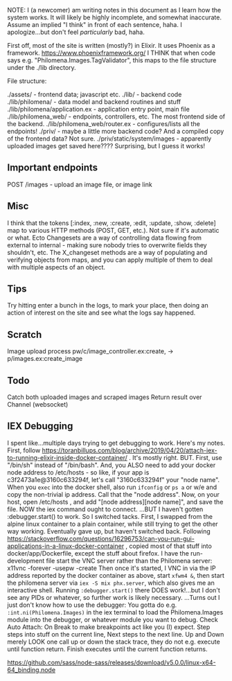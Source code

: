 NOTE: I (a newcomer) am writing notes in this document as I learn how the system works.  It will likely be highly incomplete, and somewhat inaccurate.  Assume an implied "I think" in front of each sentence, haha.  I apologize...but don't feel _particularly_ bad, haha.

First off, most of the site is written (mostly?) in Elixir.
It uses Phoenix as a framework.  https://www.phoenixframework.org/
I THINK that when code says e.g. "Philomena.Images.TagValidator", this maps to the file structure under the ./lib directory.


File structure:

./assets/ - frontend data; javascript etc.
./lib/ - backend code
./lib/philomena/ - data model and backend routines and stuff
./lib/philomena/application.ex - application entry point, main file
./lib/philomena_web/ - endpoints, controllers, etc.  The most frontend side of the backend.
./lib/philomena_web/router.ex - configures/lists all the endpoints!
./priv/ - maybe a little more backend code?  And a compiled copy of the frontend data?  Not sure.
./priv/static/system/images - apparently uploaded images get saved here????  Surprising, but I guess it works!



Important endpoints
----
POST /images - upload an image file, or image link



Misc
----
I think that the tokens [:index, :new, :create, :edit, :update, :show, :delete] map to various HTTP methods (POST, GET, etc.).  Not sure if it's automatic or what.
Ecto Changesets are a way of controlling data flowing from external to internal - making sure nobody tries to overwrite fields they shouldn't, etc.
The X_changeset methods are a way of populating and verifying objects from maps, and you can apply multiple of them to deal with multiple aspects of an object.


Tips
----
Try hitting enter a bunch in the logs, to mark your place, then doing an action of interest on the site and see what the logs say happened.



Scratch
----
Image upload process
  pw/c/image_controller.ex:create, -> p/images.ex:create_image


Todo
----
Catch both uploaded images and scraped images
Return result over Channel (websocket)


IEX Debugging
----
I spent like...multiple days trying to get debugging to work.  Here's my notes.
First, follow https://toranbillups.com/blog/archive/2019/04/20/attach-iex-to-running-elixir-inside-docker-container/ .
It's mostly right.  BUT.  First, use "/bin/sh" instead of "/bin/bash".  And, you ALSO need to add your docker node address to /etc/hosts - so like, if your app is c3f2473a1e@3160c633294f, let's call "3160c633294f" your "node name".  When you `exec` into the docker shell, also run `ifconfig` or `ps a` or w/e and copy the non-trivial ip address.  Call that the "node address".  Now, on your host, open /etc/hosts , and add "[node address]<TAB>[node name]", and save the file.  NOW the iex command ought to connect.
...BUT I haven't gotten :debugger.start() to work.  So I switched tacks.
First, I swapped from the alpine linux container to a plain container, while still trying to get the other way working.  Eventually gave up, but haven't switched back.
Following https://stackoverflow.com/questions/16296753/can-you-run-gui-applications-in-a-linux-docker-container , copied most of that stuff into docker/app/Dockerfile, except the stuff about firefox.  I have the run-development file start the VNC server rather than the Philomena server: x11vnc -forever -usepw -create
Then once it's started, I VNC in via the IP address reported by the docker container as above, start `xfwm4 &`, then start the philomena server via `iex -S mix phx.server`, which also gives me an interactive shell.  Running `:debugger.start()` there DOES work!...but I don't see any PIDs or whatever, so further work is likely necessary.
...Turns out I just don't know how to use the debugger:
You gotta do e.g. `:int.ni(Philomena.Images)` in the iex terminal to load the Philomena.Images module into the debugger, or whatever module you want to debug.
Check Auto Attach: On Break to make breakpoints act like you (I) expect.
Step steps into stuff on the current line, Next steps to the next line.
Up and Down merely LOOK one call up or down the stack trace, they do not e.g. execute until function return.
Finish executes until the current function returns.

https://github.com/sass/node-sass/releases/download/v5.0.0/linux-x64-64_binding.node
